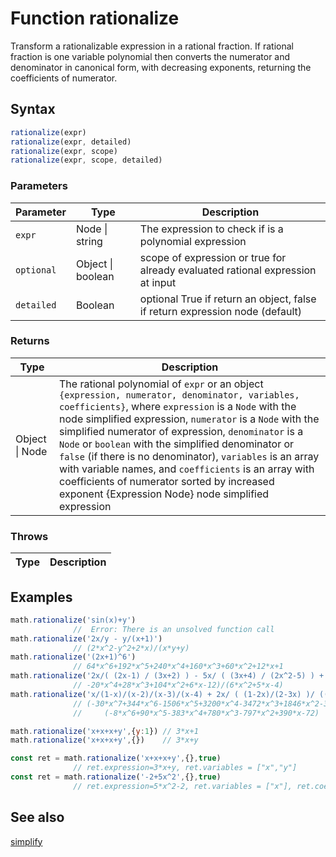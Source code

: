<!-- Note: This file is automatically generated from source code comments. Changes made in this file will be overridden. -->

# Function rationalize

Transform a rationalizable expression in a rational fraction.
If rational fraction is one variable polynomial then converts
the numerator and denominator in canonical form, with decreasing
exponents, returning the coefficients of numerator.


## Syntax

```js
rationalize(expr)
rationalize(expr, detailed)
rationalize(expr, scope)
rationalize(expr, scope, detailed)
```

### Parameters

Parameter | Type | Description
--------- | ---- | -----------
`expr` | Node &#124; string | The expression to check if is a polynomial expression
`optional` | Object &#124; boolean | scope of expression or true for already evaluated rational expression at input
`detailed` | Boolean | optional True if return an object, false if return expression node (default)

### Returns

Type | Description
---- | -----------
Object &#124; Node | The rational polynomial of `expr` or an object `{expression, numerator, denominator, variables, coefficients}`, where `expression` is a `Node` with the node simplified expression, `numerator` is a `Node` with the simplified numerator of expression, `denominator` is a `Node` or `boolean` with the simplified denominator or `false` (if there is no denominator), `variables` is an array with variable names, and `coefficients` is an array with coefficients of numerator sorted by increased exponent {Expression Node}  node simplified expression


### Throws

Type | Description
---- | -----------


## Examples

```js
math.rationalize('sin(x)+y')
              //  Error: There is an unsolved function call
math.rationalize('2x/y - y/(x+1)')
              // (2*x^2-y^2+2*x)/(x*y+y)
math.rationalize('(2x+1)^6')
              // 64*x^6+192*x^5+240*x^4+160*x^3+60*x^2+12*x+1
math.rationalize('2x/( (2x-1) / (3x+2) ) - 5x/ ( (3x+4) / (2x^2-5) ) + 3')
              // -20*x^4+28*x^3+104*x^2+6*x-12)/(6*x^2+5*x-4)
math.rationalize('x/(1-x)/(x-2)/(x-3)/(x-4) + 2x/ ( (1-2x)/(2-3x) )/ ((3-4x)/(4-5x) )') =
              // (-30*x^7+344*x^6-1506*x^5+3200*x^4-3472*x^3+1846*x^2-381*x)/
              //     (-8*x^6+90*x^5-383*x^4+780*x^3-797*x^2+390*x-72)

math.rationalize('x+x+x+y',{y:1}) // 3*x+1
math.rationalize('x+x+x+y',{})    // 3*x+y

const ret = math.rationalize('x+x+x+y',{},true)
              // ret.expression=3*x+y, ret.variables = ["x","y"]
const ret = math.rationalize('-2+5x^2',{},true)
              // ret.expression=5*x^2-2, ret.variables = ["x"], ret.coefficients=[-2,0,5]
```


## See also

[simplify](simplify.md)
